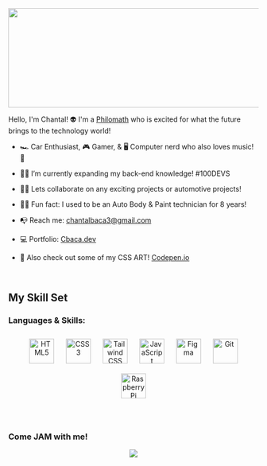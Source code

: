 <div align="center">
<img src="https://media0.giphy.com/media/R70RMBPyoZNBfOTqq4/giphy.gif" align="center" height="200" width="600" />
</div>  
  

Hello, I'm Chantal! 👽 I'm a <a href="https://www.dictionary.com/browse/philomath">Philomath</a> who is excited for what the future brings to the technology world!
  

- 🏎️ Car Enthusiast, 🎮 Gamer, & 🖥️ Computer nerd who also loves music! 🎵
  

- 👩‍💻 I’m currently expanding my back-end knowledge! #100DEVS
  

- 🤜🤛 Lets collaborate on any exciting projects or automotive projects!  
  

-  👩‍🔧 Fun fact: I used to be an Auto Body & Paint technician for 8 years!  
  

- 📭 Reach me: chantalbaca3@gmail.com  


- 💻 Portfolio: <a href="https://cbaca.dev">Cbaca.dev</a>


- 🎨 Also check out some of my CSS ART! <a href="https://codepen.io/cbacase">Codepen.io</a>
  

<br/>  


## My Skill Set  




### Languages & Skills:   
<div align="center">     
<img style="margin: 10px" src="https://profilinator.rishav.dev/skills-assets/html5-original-wordmark.svg" alt="HTML5" height="50" />  
<img style="margin: 10px" src="https://profilinator.rishav.dev/skills-assets/css3-original-wordmark.svg" alt="CSS3" height="50" /> 
<img style="margin: 10px" src="https://profilinator.rishav.dev/skills-assets/tailwindcss.svg" alt="Tailwind CSS" height="50" /></a> 
<img style="margin: 10px" src="https://profilinator.rishav.dev/skills-assets/javascript-original.svg" alt="JavaScript" height="50" /> 
<img style="margin: 10px" src="https://profilinator.rishav.dev/skills-assets/figma-icon.svg" alt="Figma" height="50" />
<img style="margin: 10px" src="https://profilinator.rishav.dev/skills-assets/git-scm-icon.svg" alt="Git" height="50" /> 
<img style="margin: 10px" src="https://profilinator.rishav.dev/skills-assets/raspberrypi.png" alt="Raspberry Pi" height="50" />  
</div>

</td><td valign="top" width="33%">



</td><td valign="top" width="33%">



</td></tr></table>  

<br/>  


<!-- ## Github Stats  
![cbacaSE's GitHub stats](https://github-readme-stats.vercel.app/api?username=cbacaSE&theme=aura&show_icons=true)  -->

<br/>  



### Come JAM with me!  
<div align="center"><img src="https://spotify-github-profile.vercel.app/api/view?uid=12169305255&cover_image=true&theme=novatorem&bar_color=6918a0&bar_color_cover=false" /></div>
<br />


<!--
**CbacaSE/CbacaSE** is a ✨ _special_ ✨ repository because its `README.md` (this file) appears on your GitHub profile.

